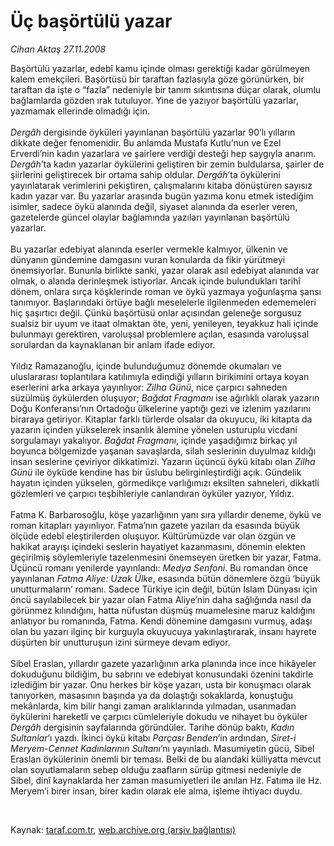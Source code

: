 # Üç başörtülü yazar

*Cihan Aktaş 27.11.2008*

<div class="taraf_structure_2col_1zq">
<div class="margen_n">



 <p>Başörtülü yazarlar, edebî kamu içinde olması gerektiği kadar görülmeyen kalem emekçileri. Başörtüsü bir taraftan fazlasıyla göze görünürken, bir taraftan da işte o “fazla” nedeniyle bir tanım sıkıntısına düçar olarak, olumlu bağlamlarda gözden ırak tutuluyor. Yine de yazıyor başörtülü yazarlar, yazmamak ellerinde olmadığı için. <i><br/><br/>Dergâh</i> dergisinde öyküleri yayınlanan başörtülü yazarlar 90’lı yılların dikkate değer fenomenidir. Bu anlamda Mustafa Kutlu’nun ve Ezel Erverdi’nin kadın yazarlara ve şairlere verdiği desteği hep saygıyla anarım. <i>Dergâh</i>’ta kadın yazarlar öykülerini geliştiren bir zemin buldularsa, şairler de şiirlerini geliştirecek bir ortama sahip oldular. <i>Dergâh</i>’ta öykülerini yayınlatarak verimlerini pekiştiren, çalışmalarını kitaba dönüştüren sayısız kadın yazar var. Bu yazarlar arasında bugün yazıma konu etmek istediğim isimler, sadece öykü alanında değil, siyaset alanında da eserler veren, gazetelerde güncel olaylar bağlamında yazıları yayınlanan başörtülü yazarlar. <br/><br/>Bu yazarlar edebiyat alanında eserler vermekle kalmıyor, ülkenin ve dünyanın gündemine damgasını vuran konularda da fikir yürütmeyi önemsiyorlar. Bununla birlikte sanki, yazar olarak asıl edebiyat alanında var olmak, o alanda derinleşmek istiyorlar. Ancak içinde bulundukları tarihî dönem, onlara sırça köşklerinde roman ve öykü yazmaya yoğunlaşma şansı tanımıyor. Başlarındaki örtüye bağlı meselelerle ilgilenmeden edememeleri hiç şaşırtıcı değil. Çünkü başörtüsü onlar açısından geleneğe sorgusuz sualsiz bir uyum ve itaat olmaktan öte, yeni, yenileyen, teyakkuz hali içinde bulunmayı gerektiren, varoluşsal problemlere açılan, esasında varoluşsal sorulardan da kaynaklanan bir anlam ifade ediyor. <br/><br/>Yıldız Ramazanoğlu, içinde bulunduğumuz dönemde okumaları ve uluslararası toplantılara katılımıyla edindiği yılların birikimini ortaya koyan eserlerini arka arkaya yayınlıyor: <i>Zilha Günü</i>, nice çarpıcı sahneden süzülmüş öykülerden oluşuyor; <i>Bağdat Fragmanı</i> ise ağırlıklı olarak yazarın Doğu Konferansı’nın Ortadoğu ülkelerine yaptığı gezi ve izlenim yazılarını biraraya getiriyor. Kitaplar farklı türlerde olsalar da okuyucu, iki kitapta da yazarın içinden yükselerek insanlık âlemine yönelen usturuplu vicdani sorgulamayı yakalıyor. <i>Bağdat Fragmanı</i>, içinde yaşadığımız birkaç yıl boyunca bölgemizde yaşanan savaşlarda, silah seslerinin duyulmaz kıldığı insan seslerine çeviriyor dikkatimizi. Yazarın üçüncü öykü kitabı olan <i>Zilha Günü</i> ile öyküde kendine has bir üslubu belirginleştirdiği açık. Gündelik hayatın içinden yükselen, görmedikçe varlığımızı eksilten sahneleri, dikkatli gözlemleri ve çarpıcı teşbihleriyle canlandıran öyküler yazıyor, Yıldız. <br/><br/>Fatma K. Barbarosoğlu, köşe yazarlığının yanı sıra yıllardır deneme, öykü ve roman kitapları yayınlıyor. Fatma’nın gazete yazıları da esasında büyük ölçüde edebî eleştirilerden oluşuyor. Kültürümüzde var olan özgün ve hakikat arayışı içindeki seslerin hayatiyet kazanmasını, dönemin elekten geçirilmiş söylemleriyle tazelenmesini önemseyen üretken bir yazar, Fatma. Üçüncü romanı yenilerde yayınlandı: <i>Medya Senfoni</i>. Bu romandan önce yayınlanan <i>Fatma Aliye: Uzak Ülke</i>, esasında bütün dönemlere özgü ‘büyük unutturmaların’ romanı. Sadece Türkiye için değil, bütün İslam Dünyası için öncü sayılabilecek bir yazar olan Fatma Aliye’nin daha sağlığında nasıl da görünmez kılındığını, hatta nüfustan düşmüş muamelesine maruz kaldığını anlatıyor bu romanında, Fatma. Kendi dönemine damgasını vurmuş, adaşı olan bu yazarı ilginç bir kurguyla okuyucuya yakınlaştırarak, insanı hayrete düşürten bir unutturuşun izini sürmeye devam ediyor. <br/><br/>Sibel Eraslan, yıllardır gazete yazarlığının arka planında ince ince hikâyeler dokuduğunu bildiğim, bu sabrını ve edebiyat konusundaki özenini takdirle izlediğim bir yazar. Onu herkes bir köşe yazarı, usta bir konuşmacı olarak tanıyorken, masasının başında ya da dolaştığı sokaklarda, konuştuğu mekânlarda, kim bilir hangi zaman aralıklarında yılmadan, usanmadan öykülerini hareketli ve çarpıcı cümleleriyle dokudu ve nihayet bu öyküler <i>Dergâh</i> dergisinin sayfalarında göründüler. Tarihe dönüp baktı, <i>Kadın Sultanlar</i>’ı yazdı. İkinci öykü kitabı <i>Parçası Benden</i>’in ardından, <i>Siret-i Meryem-Cennet Kadınlarının Sultanı</i>’nı yayınladı. Masumiyetin gücü, Sibel Eraslan öykülerinin önemli bir teması. Belki de bu alandaki külliyatta mevcut olan soyutlamaların sebep olduğu zaafların sürüp gitmesi nedeniyle de Sibel, dinî kaynaklarda her zaman masumiyetleri ile anılan Hz. Fatıma ile Hz. Meryem’i birer insan, birer kadın olarak ele alma, işleme ihtiyacı duydu.</p>

<br/>


<div id="taraf_not">
</div>

</div>


</div>

Kaynak: [taraf.com.tr](http://www.taraf.com.tr:80/makale/2855.htm), [web.archive.org (arşiv bağlantısı)](http://web.archive.org/web/20090222044432/http://www.taraf.com.tr:80/makale/2855.htm)
